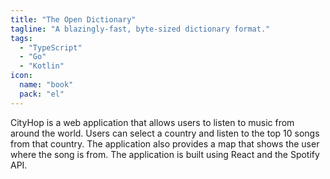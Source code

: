 ```yaml
---
title: "The Open Dictionary"
tagline: "A blazingly-fast, byte-sized dictionary format."
tags:
  - "TypeScript"
  - "Go"
  - "Kotlin"
icon:
  name: "book" 
  pack: "el"
---
```


CityHop is a web application that allows users to listen to music from around the world. Users can select a country and listen to the top 10 songs from that country. The application also provides a map that shows the user where the song is from. The application is built using React and the Spotify API.